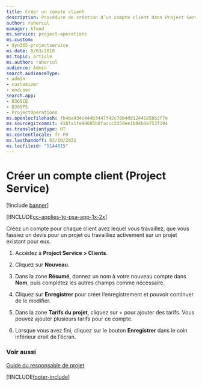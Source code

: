 ```yaml
---
title: Créer un compte client
description: Procédure de création d’un compte client dans Project Service
author: ruhercul
manager: kfend
ms.service: project-operations
ms.custom:
- dyn365-projectservice
ms.date: 8/03/2018
ms.topic: article
ms.author: ruhercul
audience: Admin
search.audienceType:
- admin
- customizer
- enduser
search.app:
- D365CE
- D365PS
- ProjectOperations
ms.openlocfilehash: fb4ba934c444b3447f42c78b4dd1244185bb2f7e
ms.sourcegitcommit: 418fa1fe9d605b8faccc2d5dee1b04b4e753f194
ms.translationtype: HT
ms.contentlocale: fr-FR
ms.lasthandoff: 02/10/2021
ms.locfileid: "5144815"
---
```

# <a name="create-a-customer-account-project-service"></a>Créer un compte client (Project Service)

[!include [banner](../includes/psa-now-project-operations.md)]

[!INCLUDE[cc-applies-to-psa-app-1x-2x](../includes/cc-applies-to-psa-app-1x-2x.md)]

Créez un compte pour chaque client avez lequel vous travaillez, que vous fassiez un devis pour un projet ou travailliez activement sur un projet existant pour eux.  
  
1.  Accédez à **Project Service > Clients**.  
  
2.  Cliquez sur **Nouveau**.  
  
3.  Dans la zone **Résumé**, donnez un nom à votre nouveau compte dans **Nom**, puis complétez les autres champs comme nécessaire.  
  
4.  Cliquez sur **Enregistrer** pour créer l’enregistrement et pouvoir continuer de le modifier.  
  
5.  Dans la zone **Tarifs du projet**, cliquez sur + pour ajouter des tarifs. Vous pouvez ajouter plusieurs tarifs pour ce compte.  
  
6.  Lorsque vous avez fini, cliquez sur le bouton **Enregistrer** dans le coin inférieur droit de l’écran.  
  
### <a name="see-also"></a>Voir aussi  
 [Guide du responsable de projet](../psa/account-manager-guide.md)


[!INCLUDE[footer-include](../includes/footer-banner.md)]